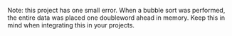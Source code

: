 Note: this project has one small error. When a bubble sort was performed, the entire data was placed one doubleword ahead in memory. Keep this in mind when integrating this in your projects.

